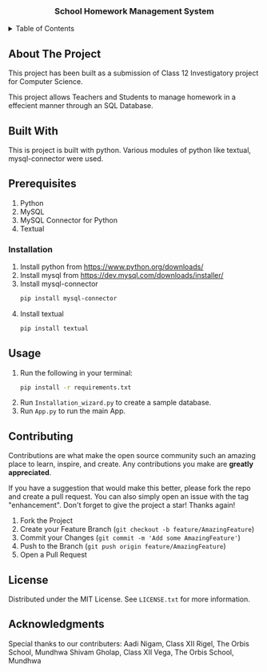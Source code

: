 <h3 align="center">School Homework Management System</h3>
</div>
<details>
  <summary>Table of Contents</summary>
  <ol>
    <li>
      <a href="#about-the-project">About The Project</a>
    </li>
    <li><a href="#installation">Installation</a></li>
    <li><a href="#usage">Usage</a></li>
    <li><a href="#contributing">Contributing</a></li>
    <li><a href="#license">License</a></li>
    <li><a href="#acknowledgments">Acknowledgments</a></li>
  </ol>
</details>

## About The Project
This project has been built as a submission of Class 12 Investigatory project for Computer Science.

This project allows Teachers and Students to manage homework in a effecient manner through an SQL Database.

## Built With

This is project is built with python. Various modules of python like textual, mysql-connector were used.

## Prerequisites
1) Python
2) MySQL
3) MySQL Connector for Python
4) Textual

### Installation

1. Install python from https://www.python.org/downloads/
2. Install mysql from https://dev.mysql.com/downloads/installer/
3. Install mysql-connector
   ```sh
   pip install mysql-connector
   ```
4. Install textual
   ```sh
   pip install textual
   ```

## Usage
1. Run the following in your terminal:
   ```sh
   pip install -r requirements.txt
   ```
2. Run ```Installation_wizard.py``` to create a sample database.
3. Run ```App.py``` to run the main App.

## Contributing
Contributions are what make the open source community such an amazing place to learn, inspire, and create. Any contributions you make are **greatly appreciated**.

If you have a suggestion that would make this better, please fork the repo and create a pull request. You can also simply open an issue with the tag "enhancement".
Don't forget to give the project a star! Thanks again!

1. Fork the Project
2. Create your Feature Branch (`git checkout -b feature/AmazingFeature`)
3. Commit your Changes (`git commit -m 'Add some AmazingFeature'`)
4. Push to the Branch (`git push origin feature/AmazingFeature`)
5. Open a Pull Request

## License

Distributed under the MIT License. See `LICENSE.txt` for more information.

## Acknowledgments
Special thanks to our contributers:
Aadi Nigam, Class XII Rigel, The Orbis School, Mundhwa
Shivam Gholap, Class XII Vega, The Orbis School, Mundhwa
